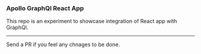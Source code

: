 ### Apollo GraphQl React App

This repo is an experiment to showcase integration of React app with GraphQl. 

---

Send a PR if you feel any chnages to be done.
